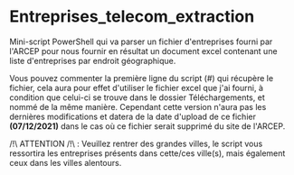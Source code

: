 # Entreprises_telecom_extraction
Mini-script PowerShell qui va parser un fichier d'entreprises fourni par l'ARCEP pour nous fournir en résultat un document excel contenant une liste d'entreprises par endroit géographique.

Vous pouvez commenter la première ligne du script (#) qui récupère le fichier, cela aura pour effet d'utiliser le fichier excel que j'ai fourni, à condition que celui-ci se trouve dans le dossier Téléchargements, et nommé de la même manière. Cependant cette version n'aura pas les dernières modifications et datera de la date d'upload de ce fichier <b>(07/12/2021)</b> dans le cas où ce fichier serait supprimé du site de l'ARCEP.

</b> /!\ ATTENTION /!\ </b> : Veuillez rentrer des grandes villes, le script vous ressortira les entreprises présents dans cette/ces ville(s), mais également ceux dans les villes alentours.
